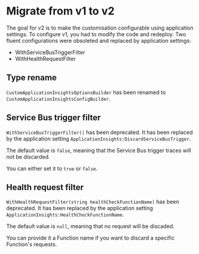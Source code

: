 # Migrate from v1 to v2

The goal for v2 is to make the customisation configurable using application settings. To configure v1, you had to modify the code and redeploy. Two fluent configurations were obsoleted and replaced by application settings:

- WithServiceBusTriggerFilter
- WithHealthRequestFilter

## Type rename

`CustomApplicationInsightsOptionsBuilder` has been renamed to `CustomApplicationInsightsConfigBuilder`.

## Service Bus trigger filter

`WithServiceBusTriggerFilter()` has been deprecated. It has been replaced by the application setting `ApplicationInsights:DiscardServiceBusTrigger`.

The default value is `false`, meaning that the Service Bus trigger traces will not be discarded.

You can either set it to `true` or `false`.

## Health request filter

`WithHealthRequestFilter(string healthCheckFunctionName)` has been deprecated. It has been replaced by the application setting `ApplicationInsights:HealthCheckFunctionName`.

The default value is `null`, meaning that no request will be discaded.

You can provide it a Function name if you want to discard a specific Function's requests.
